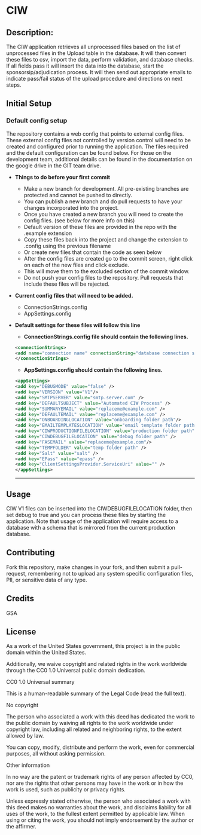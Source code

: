 # CIW

## Description: 
The CIW application retrieves all unprocessed files based on the list of unprocessed files in the Upload table in the database. It will then convert these files to csv, import the data, perform validation, and database checks. If all fields pass it will insert the data into the database, start the sponsorsip/adjudication process. It will then send out appropriate emails to indicate pass/fail status of the upload procedure and directions on next steps.

## Initial Setup
### Default config setup

The repository contains a web config that points to external config files. These external config files not controlled by version control will need to be created and configured prior to running the application. The files required and the default configuration can be found below. For those on the development team, additional details can be found in the documentation on the google drive in the GIT team drive.


 * **Things to do before your first commit**
   * Make a new branch for development. All pre-existing branches are protected and cannot be pushed to directly.
   * You can publish a new branch and do pull requests to have your changes incorporated into the project.
   * Once you have created a new branch you will need to create the config files. (see below for more info on this)
   * Default version of these files are provided in the repo with the .example extension
   * Copy these files back into the project and change the extension to .config using the previous filename
   * Or create new files that contain the code as seen below
   * After the config files are created go to the commit screen, right click on each of the new files and click exclude. 
   * This will move them to the excluded section of the commit window. 
   * Do not push your config files to the repository. Pull requests that include these files will be rejected.
 
 * **Current config files that will need to be added.**
   * ConnectionStrings.config
   * AppSettings.config
 
* **Default settings for these files will follow this line**
 
   * **ConnectionStrings.config file should contain the following lines.** 
    ~~~ xml
    <connectionStrings>
    <add name="connection name" connectionString="database connection string" />
    </connectionStrings>
    ~~~

   * **AppSettings.config should contain the following lines.**
  ~~~ xml
  <appSettings>
  <add key="DEBUGMODE" value="false" />
  <add key="VERSION" value="V1"/>
  <add key="SMTPSERVER" value="smtp.server.com" />
  <add key="DEFAULTSUBJECT" value="Automated CIW Process" />
  <add key="SUMMARYEMAIL" value="replaceme@example.com" />
  <add key="DEFAULTEMAIL" value="replaceme@example.com" />
  <add key="ONBOARDINGLOCATION" value="onboarding folder path"/>
  <add key="EMAILTEMPLATESLOCATION" value="email template folder path" />
  <add key="CIWPRODUCTIONFILELOCATION" value="production folder path" />
  <add key="CIWDEBUGFILELOCATION" value="debug folder path" />
  <add key="FASEMAIL" value="replaceme@example.com"/>
  <add key="TEMPFOLDER" value="temp folder path" />
  <add key="Salt" value="salt" />
  <add key="EPass" value="epass" />
  <add key="ClientSettingsProvider.ServiceUri" value="" />
  </appSettings>
  ~~~
  
  ***
  
## Usage
CIW V1 files can be inserted into the CIWDEBUGFILELOCATION folder, then set debug to true and you can process these files by starting the application. 
Note that usage of the application will require access to a database with a schema that is mirrored from the current production database.

## Contributing
Fork this repository, make changes in your fork, and then submit a pull-request, remembering not to upload any system specific configuration files, PII, or sensitive data of any type. 

## Credits
GSA

## License

As a work of the United States government, this project is in the public domain within the United States.

Additionally, we waive copyright and related rights in the work worldwide through the CC0 1.0 Universal public domain dedication.

CC0 1.0 Universal summary

This is a human-readable summary of the Legal Code (read the full text).

No copyright

The person who associated a work with this deed has dedicated the work to the public domain by waiving all rights to the work worldwide under copyright law, including all related and neighboring rights, to the extent allowed by law.

You can copy, modify, distribute and perform the work, even for commercial purposes, all without asking permission.

Other information

In no way are the patent or trademark rights of any person affected by CC0, nor are the rights that other persons may have in the work or in how the work is used, such as publicity or privacy rights.

Unless expressly stated otherwise, the person who associated a work with this deed makes no warranties about the work, and disclaims liability for all uses of the work, to the fullest extent permitted by applicable law. When using or citing the work, you should not imply endorsement by the author or the affirmer.

